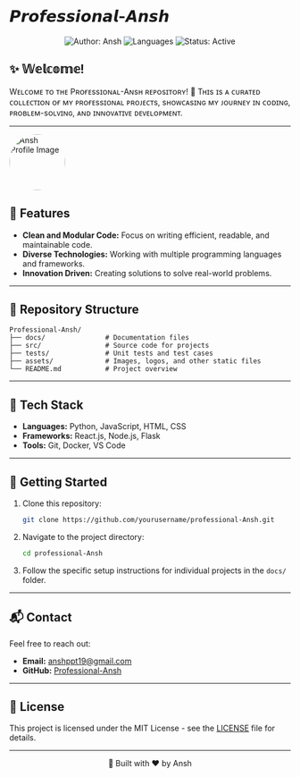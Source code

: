 # 𝙋𝙧𝙤𝙛𝙚𝙨𝙨𝙞𝙤𝙣𝙖𝙡-𝘼𝙣𝙨𝙝

<p align="center">
  <img src="https://img.shields.io/badge/Author-Ansh%20Professional-brightgreen" alt="Author: Ansh">
  <img src="https://img.shields.io/badge/Language-Multiple-blue" alt="Languages">
  <img src="https://img.shields.io/badge/Status-Active-success" alt="Status: Active">
</p>

## ✨ 𝕎𝕖𝕝𝕔𝕠𝕞𝕖!
Wᴇʟᴄᴏᴍᴇ ᴛᴏ ᴛʜᴇ Pʀᴏғᴇssɪᴏɴᴀʟ-Aɴsʜ ʀᴇᴘᴏsɪᴛᴏʀʏ! 🚀 Tʜɪs ɪs ᴀ ᴄᴜʀᴀᴛᴇᴅ ᴄᴏʟʟᴇᴄᴛɪᴏɴ ᴏғ ᴍʏ ᴘʀᴏғᴇssɪᴏɴᴀʟ ᴘʀᴏᴊᴇᴄᴛs, sʜᴏᴡᴄᴀsɪɴɢ ᴍʏ ᴊᴏᴜʀɴᴇʏ ɪɴ ᴄᴏᴅɪɴɢ, ᴘʀᴏʙʟᴇᴍ-sᴏʟᴠɪɴɢ, ᴀɴᴅ ɪɴɴᴏᴠᴀᴛɪᴠᴇ ᴅᴇᴠᴇʟᴏᴘᴍᴇɴᴛ.

---


<img src="https://envs.sh/z7n.jpg" alt="Ansh Profile Image" style="border-radius: 50%; width: 100px;">

## 🌟 Features
- **Clean and Modular Code:** Focus on writing efficient, readable, and maintainable code.
- **Diverse Technologies:** Working with multiple programming languages and frameworks.
- **Innovation Driven:** Creating solutions to solve real-world problems.

---

## 📁 Repository Structure
```
Professional-Ansh/
├── docs/               # Documentation files
├── src/                # Source code for projects
├── tests/              # Unit tests and test cases
├── assets/             # Images, logos, and other static files
└── README.md           # Project overview
```

---

## 🔧 Tech Stack
- **Languages:** Python, JavaScript, HTML, CSS
- **Frameworks:** React.js, Node.js, Flask
- **Tools:** Git, Docker, VS Code

---

## 🚀 Getting Started
1. Clone this repository:
   ```bash
   git clone https://github.com/yourusername/professional-Ansh.git
   ```
2. Navigate to the project directory:
   ```bash
   cd professional-Ansh
   ```
3. Follow the specific setup instructions for individual projects in the `docs/` folder.

---

## 📬 Contact
Feel free to reach out:
- **Email:** anshppt19@gmail.com
- **GitHub:** [Professional-Ansh](https://github.com/anshu908/professional-Ansh)

---

## 📜 License
This project is licensed under the MIT License - see the [LICENSE](LICENSE) file for details.

---

<p align="center">
  🚀 Built with ❤️ by Ansh
</p>

<div align="right">
  
</div>
